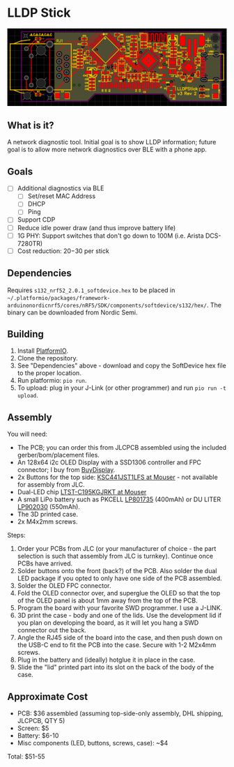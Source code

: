 # LLDP Stick

![PCB Image](pcb.png)

## What is it?
A network diagnostic tool. Initial goal is to show LLDP information; future goal is to allow more network diagnostics over BLE with a phone app.

## Goals

- [ ] Additional diagnostics via BLE
    - [ ] Set/reset MAC Address
    - [ ] DHCP
    - [ ] Ping
- [ ] Support CDP
- [ ] Reduce idle power draw (and thus improve battery life)
- [ ] 1G PHY: Support switches that don't go down to 100M (i.e. Arista DCS-7280TR)
- [ ] Cost reduction: $20-$30 per stick

## Dependencies

Requires `s132_nrf52_2.0.1_softdevice.hex` to be placed in `~/.platformio/packages/framework-arduinonordicnrf5/cores/nRF5/SDK/components/softdevice/s132/hex/`. The binary can be downloaded from Nordic Semi.

## Building

1. Install [PlatformIO](https://platformio.org/).
2. Clone the repository.
3. See "Dependencies" above - download and copy the SoftDevice hex file to the proper location.
4. Run platformio: `pio run`.
5. To upload: plug in your J-Link (or other programmer) and run `pio run -t upload`.

## Assembly

You will need:
- The PCB; you can order this from JLCPCB assembled using the included gerber/bom/placement files.
- An 128x64 i2c OLED Display with a SSD1306 controller and FPC connector; I buy from [BuyDisplay](https://www.buydisplay.com/datasheet-128x64-oled-module-spi-0-96-inch-graphic-displays-white-on-black).
- 2x Buttons for the top side: [KSC441JST1LFS at Mouser](https://www.mouser.com/ProductDetail/CK/KSC441JST1LFS?qs=8LLMQjkBYsII%252BtWfhZrIfA%3D%3D) - not available for assembly from JLC.
- Dual-LED chip [LTST-C195KGJRKT at Mouser](https://mou.sr/4auO7dj)
- A small LiPo battery such as PKCELL [LP801735](https://www.adafruit.com/product/3898) (400mAh) or DU LITER [LP902030](https://www.amazon.com/902030-Battery-Rechargeable-Lithium-Connector/dp/B09WN5GV53/) (550mAh).
- The 3D printed case.
- 2x M4x2mm screws.

Steps:
1. Order your PCBs from JLC (or your manufacturer of choice - the part selection is such that assembly from JLC is turnkey). Continue once PCBs have arrived.
2. Solder buttons onto the front (back?) of the PCB. Also solder the dual LED package if you opted to only have one side of the PCB assembled.
3. Solder the OLED FPC connector.
4. Fold the OLED connector over, and superglue the OLED so that the top of the OLED panel is about 1mm away from the top of the PCB.
5. Program the board with your favorite SWD programmer. I use a J-LINK.
6. 3D print the case - body and one of the lids. Use the development lid if you plan on developing the board, as it will let you hang a SWD connector out the back.
7. Angle the RJ45 side of the board into the case, and then push down on the USB-C end to fit the PCB into the case. Secure with 1-2 M2x4mm screws.
8. Plug in the battery and (ideally) hotglue it in place in the case.
9. Slide the "lid" printed part into its slot on the back of the body of the case.

## Approximate Cost

- PCB: $36 assembled (assuming top-side-only assembly, DHL shipping, JLCPCB, QTY 5)
- Screen: $5
- Battery: $6-10
- Misc components (LED, buttons, screws, case): ~$4

Total: $51-55
